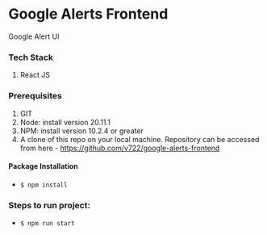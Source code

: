 # Google Alerts Frontend
Google Alert UI

### Tech Stack
1. React JS

### Prerequisites
1. GIT
2. Node: install version 20.11.1
3. NPM: install version 10.2.4 or greater
4. A clone of this repo on your local machine. Repository can be accessed from here - https://github.com/v722/google-alerts-frontend

#### Package Installation
- `$ npm install`

### Steps to run project:
- `$ npm run start`